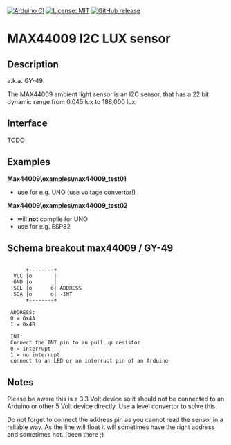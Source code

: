 
[![Arduino CI](https://github.com/RobTillaart/MAX44009/workflows/Arduino%20CI/badge.svg)](https://github.com/marketplace/actions/arduino_ci)
[![License: MIT](https://img.shields.io/badge/license-MIT-green.svg)](https://github.com/RobTillaart/MAX44009/blob/master/LICENSE)
[![GitHub release](https://img.shields.io/github/release/RobTillaart/MAX44009.svg?maxAge=3600)](https://github.com/RobTillaart/MAX44009/releases)

# MAX44009 I2C LUX sensor

## Description
a.k.a. GY-49

The MAX44009 ambient light sensor is an I2C sensor, that has a 22 bit 
dynamic range from 0.045 lux to 188,000 lux.

## Interface

TODO

## Examples

**Max44009\examples\max44009_test01**
- use for e.g. UNO (use voltage convertor!)

**Max44009\examples\max44009_test02**
- will **not** compile for UNO
- use for e.g. ESP32


## Schema breakout max44009 / GY-49

```

      +--------+
  VCC |o       |
  GND |o       |
  SCL |o      o| ADDRESS
  SDA |o      o| -INT
      +--------+

 ADDRESS:
 0 = 0x4A
 1 = 0x4B

 INT:
 Connect the INT pin to an pull up resistor
 0 = interrupt
 1 = no interrupt
 connect to an LED or an interrupt pin of an Arduino
```

## Notes

Please be aware this is a 3.3 Volt device so it should not be connected
to an Arduino or other 5 Volt device directly. Use a level convertor to 
solve this.

Do not forget to connect the address pin as you cannot read the sensor
in a reliable way. As the line will float it will sometimes have the
right address and sometimes not. (been there ;)
